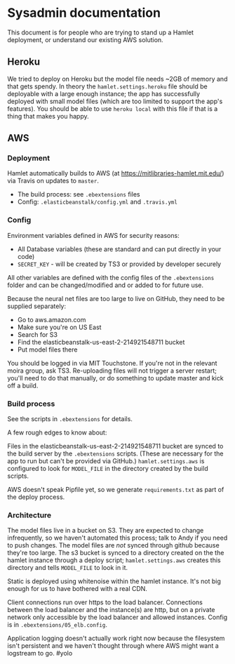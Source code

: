 # Sysadmin documentation
This document is for people who are trying to stand up a Hamlet deployment, or understand our existing AWS solution.

## Heroku

We tried to deploy on Heroku but the model file needs ~2GB of memory and that gets spendy. In theory the `hamlet.settings.heroku` file should be deployable with a large enough instance; the app has successfully deployed with small model files (which are too limited to support the app's features). You should be able to use `heroku local` with this file if that is a thing that makes you happy.

## AWS

### Deployment

Hamlet automatically builds to AWS (at https://mitlibraries-hamlet.mit.edu/) via Travis on updates to `master`.
* The build process: see `.ebextensions` files
* Config: `.elasticbeanstalk/config.yml` and `.travis.yml`

### Config

Environment variables defined in AWS for security reasons:
* All Database variables (these are standard and can put directly in your code)
* `SECRET_KEY` - will be created by TS3 or provided by developer securely

All other variables are defined with the config files of the `.ebextensions` folder and can be changed/modified and or added to for future use.

Because the neural net files are too large to live on GitHub, they need to be supplied separately:
* Go to aws.amazon.com
* Make sure you're on US East
* Search for S3
* Find the elasticbeanstalk-us-east-2-214921548711 bucket
* Put model files there

You should be logged in via MIT Touchstone. If you're not in the relevant moira group, ask TS3. Re-uploading files will not trigger a server restart; you'll need to do that manually, or do something to update master and kick off a build.

### Build process
See the scripts in `.ebextensions` for details.

A few rough edges to know about:

Files in the elasticbeanstalk-us-east-2-214921548711 bucket are synced to the build server by the `.ebextensions` scripts. (These are necessary for the app to run but can't be provided via GitHub.) `hamlet.settings.aws` is configured to look for `MODEL_FILE` in the directory created by the build scripts.

AWS doesn't speak Pipfile yet, so we generate `requirements.txt` as part of the deploy process.

### Architecture

The model files live in a bucket on S3. They are expected to change infrequently, so we haven't automated this process; talk to Andy if you need to push changes. The model files are *not* synced through github because they're too large. The s3 bucket is synced to a directory created on the the hamlet instance through a deploy script; `hamlet.settings.aws` creates this directory and tells `MODEL_FILE` to look in it.

Static is deployed using whitenoise within the hamlet instance. It's not big enough for us to have bothered with a real CDN.

Client connections run over https to the load balancer. Connections between the load balancer and the instance(s) are http, but on a private network only accessible by the load balancer and allowed instances. Config is in `.ebextensions/05_elb.config`.

Application logging doesn't actually work right now because the filesystem isn't persistent and we haven't thought through where AWS might want a logstream to go. #yolo

